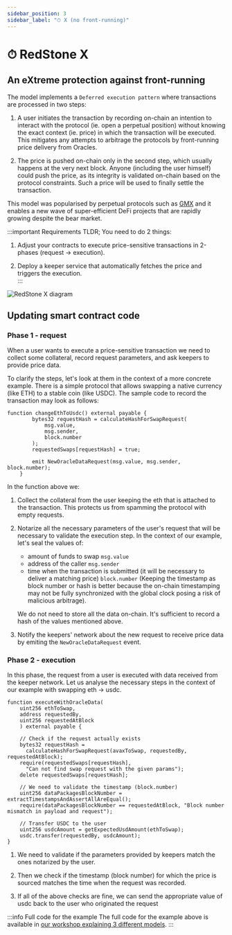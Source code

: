 ```yaml
---
sidebar_position: 3
sidebar_label: "⏱ X (no front-running)"
---
```


# ⏱ RedStone X

## An eXtreme protection against front-running

The model implements a `Deferred execution pattern` where transactions are processed in two steps:

1. A user initiates the transaction by recording on-chain an intention to interact with the protocol (ie. open a perpetual position) without knowing the exact context (ie. price) in which the transaction will be executed. This mitigates any attempts to arbitrage the protocols by front-running price delivery from Oracles.

2. The price is pushed on-chain only in the second step, which usually happens at the very next block. Anyone (including the user himself) could push the price, as its integrity is validated on-chain based on the protocol constraints. Such a price will be used to finally settle the transaction.

This model was popularised by perpetual protocols such as [GMX](https://gmx.io/#/) and it enables a new wave of super-efficient DeFi projects that are rapidly growing despite the bear market.

:::important Requirements
TLDR; You need to do 2 things:

1. Adjust your contracts to execute price-sensitive transactions in 2-phases (request -> execution).

2. Deploy a keeper service that automatically fetches the price and triggers the execution.  
   :::

![RedStone X diagram](/img/redstone-x.png)

## Updating smart contract code

### Phase 1 - request

When a user wants to execute a price-sensitive transaction we need to collect some collateral, record request parameters, and ask keepers to provide price data.

To clarify the steps, let's look at them in the context of a more concrete example. There is a simple protocol that allows swapping a native currency (like ETH) to a stable coin (like USDC). The sample code to record the transaction may look as follows:

```sol
function changeEthToUsdc() external payable {
        bytes32 requestHash = calculateHashForSwapRequest(
            msg.value,
            msg.sender,
            block.number
        );
        requestedSwaps[requestHash] = true;

        emit NewOracleDataRequest(msg.value, msg.sender, block.number);
    }
```

In the function above we:

1. Collect the collateral from the user keeping the eth that is attached to the transaction. This protects us from spamming the protocol with empty requests.

2. Notarize all the necessary parameters of the user's request that will be necessary to validate the execution step. In the context of our example, let's seal the values of:

   - amount of funds to swap `msg.value`
   - address of the caller `msg.sender`
   - time when the transaction is submitted (it will be necessary to deliver a matching price) `block.number` (Keeping the timestamp as block number or hash is better because the on-chain timestamping may not be fully synchronized with the global clock posing a risk of malicious arbitrage).

   We do not need to store all the data on-chain. It's sufficient to record a hash of the values mentioned above.

3. Notify the keepers' network about the new request to receive price data by emiting the `NewOracleDataRequest` event.

### Phase 2 - execution

In this phase, the request from a user is executed with data received from the keeper network.
Let us analyse the necessary steps in the context of our example with swapping eth -> usdc.

```sol
function executeWithOracleData(
    uint256 ethToSwap,
    address requestedBy,
    uint256 requestedAtBlock
    ) external payable {

    // Check if the request actually exists
    bytes32 requestHash =
      calculateHashForSwapRequest(avaxToSwap, requestedBy, requestedAtBlock);
    require(requestedSwaps[requestHash],
      "Can not find swap request with the given params");
    delete requestedSwaps[requestHash];

    // We need to validate the timestamp (block.number)
    uint256 dataPackagesBlockNumber = extractTimestampsAndAssertAllAreEqual();
    require(dataPackagesBlockNumber == requestedAtBlock, "Block number mismatch in payload and request");

    // Transfer USDC to the user
    uint256 usdcAmount = getExpectedUsdAmount(ethToSwap);
    usdc.transfer(requestedBy, usdcAmount);
}
```

1. We need to validate if the parameters provided by keepers match the ones notarized by the user.

2. Then we check if the timestamp (block number) for which the price is sourced matches the time when the request was recorded.

3. If all of the above checks are fine, we can send the appropriate value of usdc back to the user who originated the request

:::info Full code for the example
The full code for the example above is available in [our workshop explaining 3 different models](https://github.com/redstone-finance/avalanche-workshop).
:::
